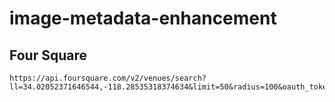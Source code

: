 image-metadata-enhancement
==========================

## Four Square

```
https://api.foursquare.com/v2/venues/search?ll=34.02052371646544,-118.28535318374634&limit=50&radius=100&oauth_token=GGCGJ04UILGC43NGC2MRQODT1WQQQCN5EQCPORAWSIBPWKEU&v=20150508
```
